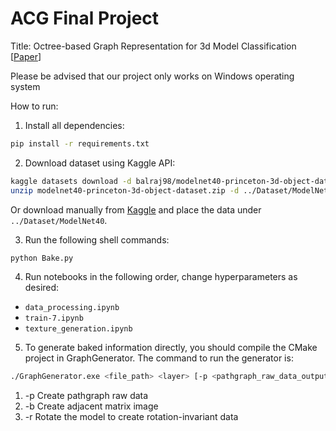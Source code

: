# ACG Final Project

Title: Octree-based Graph Representation for 3d Model Classification [[Paper](https://docs.google.com/document/d/1cGP5hOtmHJmcghXO9DlNz5IIxB0rwIbwy8E-H4Bds8Q/edit?usp=sharing)]

Please be advised that our project only works on Windows operating system

How to run:

1. Install all dependencies:

``` bash
pip install -r requirements.txt
```

2. Download dataset using Kaggle API:

``` bash
kaggle datasets download -d balraj98/modelnet40-princeton-3d-object-dataset
unzip modelnet40-princeton-3d-object-dataset.zip -d ../Dataset/ModelNet40
```

Or download manually from [Kaggle](https://www.kaggle.com/datasets/balraj98/modelnet40-princeton-3d-object-dataset) and place the data under `../Dataset/ModelNet40`.

3. Run the following shell commands:

``` bash
python Bake.py
```

4. Run notebooks in the following order, change hyperparameters as desired:

- `data_processing.ipynb`
- `train-7.ipynb`
- `texture_generation.ipynb`

5. To generate baked information directly, you should compile the CMake project in GraphGenerator. The command to run the generator is:

``` bash
./GraphGenerator.exe <file_path> <layer> [-p <pathgraph_raw_data_output>] [-b <adjacent_matrix_image_path>] [-r]
```

1. -p Create pathgraph raw data
2. -b Create adjacent matrix image
3. -r Rotate the model to create rotation-invariant data


